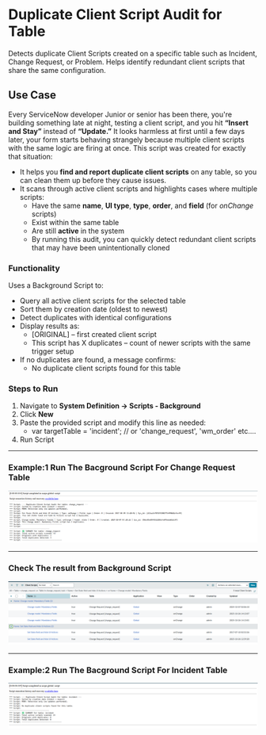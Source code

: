 # Duplicate Client Script Audit for Table

Detects duplicate Client Scripts created on a specific table such as Incident, Change Request, or Problem. Helps identify redundant client scripts that share the same configuration.

## Use Case

Every ServiceNow developer Junior or senior has been there, you're building something late at night, testing a client script, and you hit **“Insert and Stay”** instead of **“Update.”**  It looks harmless at first until a few days later, your form starts behaving strangely because multiple client scripts with the same logic are firing at once.
This script was created for exactly that situation:  
- It helps you **find and report duplicate client scripts** on any table, so you can clean them up before they cause issues.
- It scans through active client scripts and highlights cases where multiple scripts:
  - Have the same **name**, **UI type**, **type**, **order**, and **field** (for *onChange* scripts)
  - Exist within the same table
  - Are still **active** in the system
  - By running this audit, you can quickly detect redundant client scripts that may have been unintentionally cloned


### Functionality
Uses a Background Script to:
- Query all active client scripts for the selected table
- Sort them by creation date (oldest to newest)
- Detect duplicates with identical configurations
- Display results as:
  - [ORIGINAL] – first created client script
  - This script has X duplicates – count of newer scripts with the same trigger setup
- If no duplicates are found, a message confirms:
  - No duplicate client scripts found for this table

### Steps to Run

1. Navigate to **System Definition → Scripts - Background**  
2. Click **New**  
3. Paste the provided script and modify this line as needed:
   - var targetTable = 'incident'; // or 'change_request', 'wm_order' etc....
4. Run Script

---

### Example:1 Run The Bacground Script For Change Request Table

![Duplicate Client Script Audit Output](Backgroundscript_clientscript_duplicate_4.png)

---

### Check The result from Background Script

![Duplicate Client Script Audit Output](Backgroundscript_clientscript_duplicate_1.png)

---

### Example:2 Run The Bacground Script For Incident Table

![Duplicate Client Script Audit Output](Backgroundscript_clientscript_duplicate_3.png)











   
